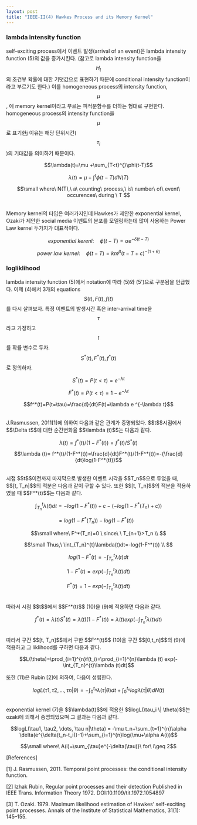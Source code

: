 ```yaml
---
layout: post
title: "IEEE-II(4) Hawkes Process and its Memory Kernel"
---
```


### lambda intensity function
 self-exciting process에서 이벤트 발생(arrival of an event)은 lambda intensity function (5)의 값을 증가시킨다. (참고로 lambda intensity function을 $$H_t$$의 조건부 확률에 대한 기댓값으로 표현하기 때문에 conditional intensity function이라고 부르기도 한다.) 이를 homogeneous process의 intensity function, $$\mu$$, 에 memory kernel이라고 부르는 피적분함수를 더하는 형대로 구현한다.  homogeneous process의 intensity function을 $$\mu$$로 표기한j 이유는 해당 단위시간($$\tau _i$$)의 기대값을 의미하기 때문이다.

$$\lambda(t)=\mu +\sum_{T<t}^{}\phi(t-T)$$

$$\lambda(t)=\mu +\int^t \phi(t-T)dN(T) \tag{6}$$

$$\small where\ N(T),\ a\ counting\ process,\ is\ number\ of\ event\ occurences\ during \ T $$

<br>
Memory kernel의 타입은 여러가지인데 Hawkes가 제안한 exponential kernel, Ozaki가 제안한 social media 이벤트의 분포를 모델링하는데 많이 사용하는 Power Law kernel 두가지가 대표적이다.

$$ exponential\ kerenl : \quad \phi(t-T)=\alpha e^{-\delta(t-T)} \tag{7} $$

$$power\ law\ kernel : \quad \phi(t-T)=km^{\beta}(t-T+c)^{-(1+\theta)}$$



### logliklihood 

 lambda intensity function (5)에서 notation에 따라 (5)와 (5')으로 구분됨을 언급했다. 이제 (4)에서 3개의 equations $$S(t), F(t), f(t)$$를 다시 살펴보자. 특정 이벤트의 발생시간 혹은 inter-arrival time을 $$\tau$$라고 가정하고 $$t$$를 확률 변수로 두자. $$S^*(t), F^*(t), f^*(t)$$로 정의하자.

$$S^*(t)=P(t<\tau)=e^{-\lambda t}$$

$$F^*(t)=P(t<\tau)=1-e^{-\lambda t}$$

$$\tag{8}$$

$$f^*(t)=P(t=\tau)=\frac{d}{dt}F(t)=\lambda e ^{-\lambda t}$$

<br>
J.Rasmussen, 2011[1]에 의하여 다음과 같은 관계가 증명되었다. $$t$$시점에서 $$\Delta t$$에 대한 순간변화율 $$\lambda (t)$$는 다음과 같다.

$$\lambda (t)= f^*(t)/(1-F^*(t))=f^*(t)/S^*(t) \tag{9}$$

$$\lambda (t)= f^*(t)/(1-F^*(t))=\frac{d}{dt}F^*(t)/(1-F^*(t))=-{\frac{d}{dt}log(1-F^*(t))}$$

<br>
시점 $$t$$이전까지 마지막으로 발생한 이벤트 시각을 $$T_n$$으로 두었을 때, $$[t, T_n]$$의 적분은 다음과 같이 구할 수 있다. 또한 $$[t, T_n]$$의 적분을 적용하였을 때 $$F^*(t)$$는 다음과 같다.

$$\int_{T_n}^{t}\lambda(t)dt = -log(1-F^*(t))+c-(-log(1-F^*(T_n)+c))$$

$$=log(1-F^*(T_n))-log(1-F^*(t))\quad$$

$$\small where\ F^*(T_n)=0 \ since\ \ T_{n+1}>T_n \\ $$ 

$$\small Thus,\ \int_{T_n}^{t}\lambda(t)dt=-log(1-F^*(t)) \\ $$

$$log(1-F^*(t)=-\int_{T_n}^{t}\lambda (t)dt$$

$$1-F^*(t)=exp(-\int_{T_n}^{t}\lambda (t)dt)\tag{10}$$

$$F^*(t)=1-exp(-\int_{T_n}^{t}\lambda (t)dt)$$

<br>
따라서 시점 $$t$$에서 $$F^*(t)$$ (10)을 (9)에 적용하면 다음과 같다.

$$f^*(t)=\lambda(t) S^*(t)=\lambda(t)(1- F^*(t))=\lambda(t)exp(-\int_{T_n}^{t}\lambda (t)dt)$$

<br>
따라서 구간 $$[t, T_n]$$에서 구한 $$F^*(t)$$ (10)을 구간 $$[0,t_n]$$의 (9)에 적용하고 그 liklihood를 구하면 다음과 같다.

$$L(\theta)=\prod_{i=1}^{n}f(t_i)=\prod_{i=1}^{n}\lambda (t) exp(-\int_{T_n}^{t}\lambda (t)dt)$$

또한 (11)은  Rubin \[2\]에 의하여, 다음이 성립한다.

$$logL(\tau1, \tau2, \dots, \tau n|\theta)=-\int_{0}^{t_n}\lambda(\tau | \theta)dt + \int_{0}^{t_n}log \lambda(\tau | \theta)dN(t) \tag{11} $$

<br>
exponential kernel (7)을 $$\lambda(t)$$에 적용한 $$logL(\tau_i \| \theta)$$는 ozaki에 의해서 증명되었으며 그 결과는 다음과 같다.

$$logL(\tau1, \tau2, \dots, \tau n|\theta) = -\mu t_n+\sum_{t=1}^{n}\alpha \delta(e^{\delta(t_n-t_i)}-1)+\sum_{i=1}^{n}log(\mu+\alpha A(i))$$

$$\small where\ A(i)=\sum_{\tau}e^{-\delta(\tau)}\ for\ i\geq 2$$


\[References]

\[1] J. Rasmussen, 2011. Temporal point processes: the conditional intensity function.

\[2] Izhak Rubin, Regular point processes and their detection Published in IEEE Trans. Information Theory 1972. DOI\:10.1109/tit.1972.1054897

\[3] T. Ozaki. 1979. Maximum likelihood estimation of Hawkes’ self-exciting point processes. Annals of the Institute of Statistical Mathematics, 31(1): 145–155.
